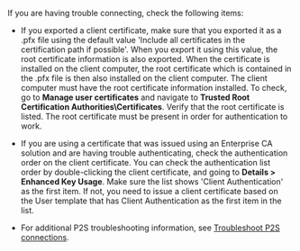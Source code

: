 If you are having trouble connecting, check the following items:

- If you exported a client certificate, make sure that you exported it as a .pfx file using the default value 'Include all certificates in the certification path if possible'. When you export it using this value, the root certificate information is also exported. When the certificate is installed on the client computer, the root certificate which is contained in the .pfx file is then also installed on the client computer. The client computer must have the root certificate information installed. To check, go to **Manage user certificates** and navigate to **Trusted Root Certification Authorities\Certificates**. Verify that the root certificate is listed. The root certificate must be present in order for authentication to work.

- If you are using a certificate that was issued using an Enterprise CA solution and are having trouble authenticating, check the authentication order on the client certificate. You can check the authentication list order by double-clicking the client certificate, and going to **Details > Enhanced Key Usage**. Make sure the list shows 'Client Authentication' as the first item. If not, you need to issue a client certificate based on the User template that has Client Authentication as the first item in the list.

- For additional P2S troubleshooting information, see [Troubleshoot P2S connections](../articles/vpn-gateway/vpn-gateway-troubleshoot-vpn-point-to-site-connection-problems.md).